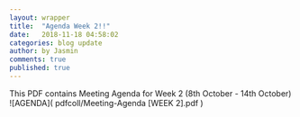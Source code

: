 ```yaml
---
layout: wrapper
title:  "Agenda Week 2!!"
date:   2018-11-18 04:58:02
categories: blog update
author: by Jasmin
comments: true
published: true
---
```


This PDF contains Meeting Agenda for Week 2 (8th October - 14th October) ![AGENDA](
        pdfcoll/Meeting-Agenda [WEEK 2].pdf
      )
